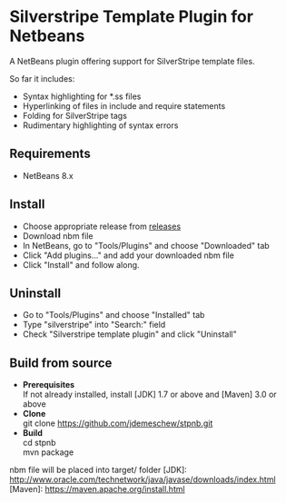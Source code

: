 # Silverstripe Template Plugin for Netbeans

A NetBeans plugin offering support for SilverStripe template files.

So far it includes:

* Syntax highlighting for *.ss files
* Hyperlinking of files in include and require statements
* Folding for SilverStripe tags
* Rudimentary highlighting of syntax errors

## Requirements

* NetBeans 8.x

## Install

* Choose appropriate release from [releases]
* Download nbm file
* In NetBeans, go to "Tools/Plugins" and choose "Downloaded" tab
* Click "Add plugins..." and add your downloaded nbm file
* Click "Install" and follow along.

[releases]: https://github.com/jdemeschew/stpnb/releases

## Uninstall

* Go to "Tools/Plugins" and choose "Installed" tab
* Type "silverstripe" into "Search:" field
* Check "Silverstripe template plugin" and click "Uninstall"

## Build from source

* **Prerequisites**  
If not already installed, install [JDK] 1.7 or above and [Maven] 3.0 or above
* **Clone**  
    git clone https://github.com/jdemeschew/stpnb.git
* **Build**  
    cd stpnb  
    mvn package  

nbm file will be placed into target/ folder
[JDK]: http://www.oracle.com/technetwork/java/javase/downloads/index.html
[Maven]: https://maven.apache.org/install.html

